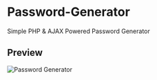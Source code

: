 # Password-Generator
Simple PHP &amp; AJAX Powered Password Generator

## Preview
![Password Generator](Preview.PNG?raw=true")
